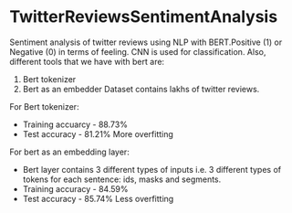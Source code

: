 # TwitterReviewsSentimentAnalysis

Sentiment analysis of twitter reviews using NLP with BERT.Positive (1) or Negative (0) in terms of feeling. 
CNN is used for classification. Also, different tools that we have with bert are: 
1. Bert tokenizer 
2. Bert as an embedder
Dataset contains lakhs of twitter reviews.

For Bert tokenizer:
* Training accuarcy - 88.73%
* Test accuracy - 81.21% 
More overfitting

For bert as an embedding layer:
* Bert layer contains 3 different types of inputs i.e. 3 different types of tokens for each sentence: ids, masks and segments.
* Training accuracy - 84.59% 
* Test accuracy - 85.74% 
Less overfitting 
